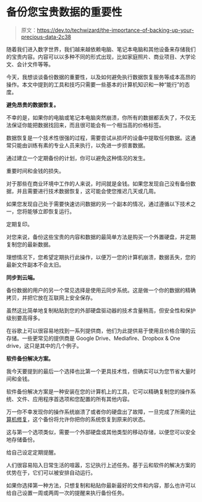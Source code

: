 # 备份您宝贵数据的重要性

> 原文：<https://dev.to/techwizard/the-importance-of-backing-up-your-precious-data-2c38>

随着我们进入数字世界，我们越来越依赖电脑、笔记本电脑和其他设备来存储我们的宝贵内容。内容可以以多种不同的形式出现，比如家庭照片、商业项目、大学论文、会计文件等等。

今天，我想谈谈备份数据的重要性，以及如何避免执行数据恢复服务等成本高昂的操作。本文中提到的工具和技巧只需要一些基本的计算机知识和一种“能行”的态度。

**避免昂贵的数据恢复。**

不幸的是，如果你的电脑或笔记本电脑突然崩溃，你所有的数据都丢失了，不仅无法保证你能把数据找回来，而且很可能会有一个相当高的价格标签。

数据恢复是一个技术性很强的过程，需要尝试从损坏的设备中提取任何数据。这通常只能由训练有素的专业人员来执行，以免进一步损害数据。

通过建立一个定期备份的计划，你可以避免这种情况的发生。

重要时间和金钱的损失。

对于那些在商业环境中工作的人来说，时间就是金钱。如果您发现自己没有备份数据，并且需要进行技术数据恢复，这可能会使您推迟几天或几周。

如果您发现自己处于需要快速访问数据的另一个副本的情况，通过遵循以下技术之一，您将能够立即恢复运行。

定期复印。

对您来说，备份这些宝贵的内容和数据的最简单方法是购买一个外置硬盘，并定期复制您的最新数据。

理想情况下，您希望定期执行此操作，以便万一您的计算机崩溃，数据丢失，您的最新文件副本不会太旧。

**同步到云端。**

备份数据的用户的另一个常见选择是使用云同步系统。这是做一个你的数据的精确拷贝，并把它放在互联网上安全保存。

虽然这比简单地复制粘贴到您的外部硬盘驱动器的技术含量稍高，但安全性和保护级别要高得多。

在谷歌上可以很容易地找到一系列提供商，他们为此提供易于使用且价格合理的云存储。一些更常见的提供商是 Google Drive、Mediafire、Dropbox & One drive，这只是其中的几个例子。

**软件备份解决方案。**

我今天要提到的最后一个选择也比第一个更具技术性，但确实可以为您节省大量时间和金钱。

软件备份解决方案是一种安装在您的计算机上的工具，它可以精确复制您的操作系统、文件、应用程序首选项和您配置的所有其他内容。

万一你不幸发现你的操作系统崩溃了或者你的硬盘出了故障，一旦完成了所需的[计算机修复](https://www.repairspecialists.co.nz/computer-repairs/)，这个备份将允许你把你的系统恢复到原来的状态。

这与第一个选项类似，需要一个外部硬盘或其他类型的移动存储，以便您可以安全地存储备份。

给自己设定定期提醒。

人们很容易陷入日常生活的喧嚣，忘记执行上述任务。基于云和软件的解决方案的优势在于，它们可以被安排自动运行。

如果你选择第一种方法，只想复制和粘贴你最新最好的文件和内容，那么也许可以给自己设置一周或两周一次的提醒来执行备份任务。